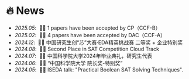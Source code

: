 # 🔥 News
- *2025.05*: &nbsp;🎉🎉 1 papers have been accepted by CP（CCF-B）
- *2025.02*: &nbsp;🎉🎉 4 papers have been accepted by DAC（CCF-A）
- *2024.12*: &nbsp;🎉🎉 中国研究生创“芯”大赛·EDA精英挑战赛 二等奖 + 企业特别奖
- *2024.08*: &nbsp;🎉🎉 Second Place in SAT Competition Cloud Track
- *2024.07*: &nbsp;🎉🎉 中国科学院大学2024年毕业典礼，研究生代表
- *2024.06*: &nbsp;🎉🎉 “中国科学院大学 院长奖-特别奖”
- *2024.05*: &nbsp;🎉🎉 ISEDA talk: "Practical Boolean SAT Solving Techniques".